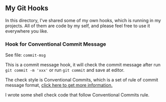 ## My Git Hooks
In this directory, I've shared some of my own hooks, which is running in my projects.
All of them are code by my self, and please feel free to use it everywhere you like.

### Hook for Conventional Commit Message
See file: `commit-msg`

This is a commit message hook, it will check the commit message after run `git commit -m 'xxx'` or run `git commit` and save at editor.

The check style is Conventional Commits, which is a set of rule of commit message format, [click here to get more information.](https://www.conventionalcommits.org/en/v1.0.0-beta.4/)

I wrote some shell check code that follow Conventional Commits rule.
